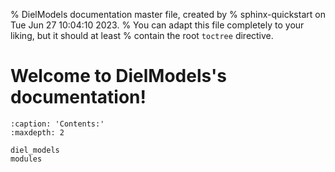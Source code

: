 % DielModels documentation master file, created by
% sphinx-quickstart on Tue Jun 27 10:04:10 2023.
% You can adapt this file completely to your liking, but it should at least
% contain the root `toctree` directive.

# Welcome to DielModels's documentation!

```{toctree}
:caption: 'Contents:'
:maxdepth: 2

diel_models
modules
```
